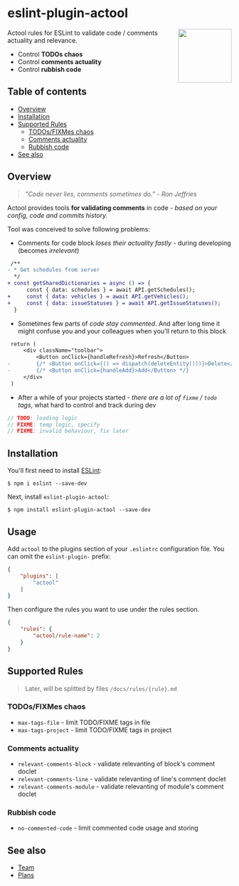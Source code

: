 # eslint-plugin-actool

<!-- TODO: add badges -->

<img src="https://avatars2.githubusercontent.com/u/74495859?s=200&v=4" height="120" align="right">

Actool rules for ESLint to validate code / comments actuality and relevance.

- Control **TODOs chaos**
- Control **comments actuality**
- Control **rubbish code**

<!-- TODO [**Propose or contribute a new rule ➡**](.github/contributing.md) -->

## Table of contents

<!--ts-->
   * [Overview](#overview)
   * [Installation](#installation)
   * [Supported Rules](#supported-rules)
      * [TODOs/FIXMes chaos](#todosfixmes-chaos)
      * [Comments actuality](#comments-actuality)
      * [Rubbish code](#rubbish-code)
   * [See also](#see-also)
<!--te-->

## Overview
> *"Code never lies, comments sometimes do." - Ron Jeffries*

Actool provides tools **for validating comments** in code - *based on your config, code and commits history.*

Tool was conceived to solve following problems:
- Comments for code block *loses their actuality fastly* - during developing (becomes *irrelevant*)
```diff
 /**
- * Get schedules from server
  */
+ const getSharedDictionaries = async () => {
      const { data: schedules } = await API.getSchedules();
+     const { data: vehicles } = await API.getVehicles();
+     const { data: issueStatuses } = await API.getIssueStatuses();
  }
```
- Sometimes few parts of *code stay commented*. And after long time it might confuse you and your colleagues when you'll return to this block
```diff
 return (
     <div className="toolbar">
         <Button onClick={handleRefresh}>Refresh</Button>
-        {/* <Button onClick={() => dispatch(deleteEntity()))}>Delete</Button> */}
-        {/* <Button onClick={handleAdd}>Add</Button> */}
     </div>
 )
```
- After a while of your projects started - *there are a lot of `fixme` / `todo` tags*, what hard to control and track during dev
```ts
// TODO: loading logic
// FIXME: temp logic, specify
// FIXME: invalid behaviour, fix later
```

## Installation

You'll first need to install [ESLint](http://eslint.org):

```
$ npm i eslint --save-dev
```

Next, install `eslint-plugin-actool`:

```
$ npm install eslint-plugin-actool --save-dev
```


## Usage

Add `actool` to the plugins section of your `.eslintrc` configuration file. You can omit the `eslint-plugin-` prefix:

```json
{
    "plugins": [
        "actool"
    ]
}
```


Then configure the rules you want to use under the rules section.

```json
{
    "rules": {
        "actool/rule-name": 2
    }
}
```

## Supported Rules

> Later, will be splitted by files `/docs/rules/{rule}.md`

### TODOs/FIXMes chaos
- `max-tags-file` - limit TODO/FIXME tags in file
- `max-tags-project` - limit TODO/FIXME tags in project
   
### Comments actuality
- `relevant-comments-block` - validate relevanting of block's comment doclet
- `relevant-comments-line` - validate relevanting of line's comment doclet
- `relevant-comments-module` - validate relevanting of module's comment doclet

### Rubbish code
- `no-commented-code` - limit commented code usage and storing


## See also
- [Team](https://github.com/actool/eslint-plugin-actool/blob/master/DEV.md#team)
- [Plans](https://github.com/actool/eslint-plugin-actool/blob/master/DEV.md#plans)


